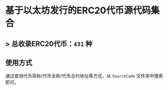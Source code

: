 # 基于以太坊发行的ERC20代币源代码集合

## > 总收录ERC20代币：`431` 种

## 使用方式
 
通过查询代币简称/代币全称/代币合约地址等方式，从 `SourceCode` 文件夹中搜索即可。